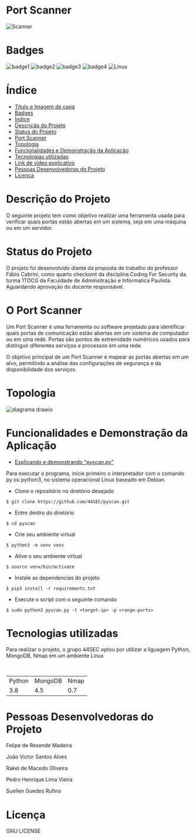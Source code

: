 # Port Scanner


![Scanner](https://github.com/44SEC/pyscan/assets/129625591/46ea0ea6-a17e-4c9d-9bf7-d42d2bcd5cfe.png)

# Badges
![badge1](https://img.shields.io/badge/python-3.11-blue) ![badge2](https://img.shields.io/badge/status-aguardando%20revis%C3%A3o-yellow) ![badge3](https://img.shields.io/badge/gitstars-4-blue) ![badge4](https://img.shields.io/badge/testado%20por-44Sec-green) ![Linux](https://img.shields.io/badge/Linux-FCC624?style=for-the-badge&logo=linux&logoColor=black)

# Índice 

* [Título e Imagem de capa](#título-e-imagem-de-capa)
* [Badges](#badges)
* [Índice](#índice)
* [Descrição do Projeto](#descrição-do-projeto)
* [Status do Projeto](#status-do-projeto)
* [Port Scanner](#port-scanner)
* [Topologia](#topologia)
* [Funcionalidades e Demonstração da Aplicação](#funcionalidades-e-demonstração-da-aplicação)
* [Tecnologias utilizadas](#tecnologias-utilizadas)
* [Link de vídeo explicativo](https://)
* [Pessoas Desenvolvedoras do Projeto](#pessoas-desenvolvedoras-do-projeto)
* [Licença](#licença)


# Descrição do Projeto

O seguinte projeto tem como objetivo realizar uma ferramenta usada para verificar quais portas estão abertas em um sistema, seja em uma máquina ou em um servidor. 

# Status do Projeto

O projeto foi desenvolvido diante da proposta de trabalho do professor Fábio Cabrini, como quarto checkoint da disciplina Coding For Security da turma 1TDCG da Faculdade de Adminsitração e Informatica Paulista. Aguardando aprovação do docente responsável.


# O Port Scanner

Um Port Scanner é uma ferramenta ou software projetado para identificar quais portas de comunicação estão abertas em um sistema de computador ou em uma rede. Portas são pontos de extremidade numéricos usados ​​para distinguir diferentes serviços e processos em uma rede.

O objetivo principal de um Port Scanner é mapear as portas abertas em um alvo, permitindo a análise das configurações de segurança e da disponibilidade dos serviços. 

# Topologia

![diagrama drawio](https://github.com/44SEC/pyscan/assets/129625591/3e331648-28ac-4b35-b186-413f51347dd5)

# Funcionalidades e Demonstração da Aplicação

* [Explicando e demonstrando "pyscan.py"](https:)

Para executar o programa, inicie primeiro o interpretador com o comando py ou python3, no sistema operacional Linux baseado em Debian.

* Clone o repositório no diretório desejado

```
$ git clone https://github.com/44SEC/pyscan.git
```

* Entre dentro do diretório
```
$ cd pyscan
```

* Crie seu ambiente virtual
```
$ python3 -m venv venv
```

* Ative o seu ambiente virtual
```
$ source venv/bin/activate
```

* Instale as dependencias do projeto
```
$ pip3 install -r requirements.txt
```

* Execute o script com o seguinte comando

```
$ sudo python3 pyscan.py -t <target-ip> -p <range-ports>
```

# Tecnologias utilizadas

Para realizar o projeto, o grupo 44SEC optou por utilizar a liguagem Python, MongoDB, Nmap em um ambiente Linux

<table>
  <tr>
    <td>Python</td>
    <td>MongoDB</td>
    <td>Nmap</td>
  </tr>
  <tr>
    <td>3.8</td>
    <td>4.5</td>
    <td>0.7</td>
  </tr>
</table>

# Pessoas Desenvolvedoras do Projeto

Felipe de Resende Madeira 

João Victor Santos Alves 

Rakel de Macedo Oliveira 

Pedro Henrique Lima Vieira 

Suellen Guedes Rufino 

# Licença

GNU LICENSE





